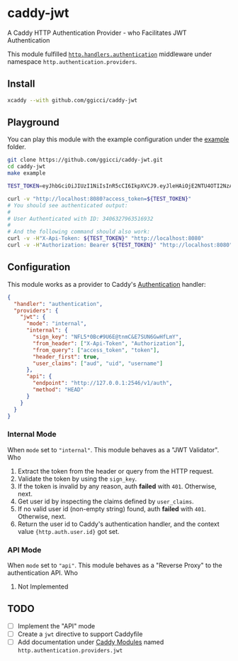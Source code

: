 # caddy-jwt

A Caddy HTTP Authentication Provider - who Facilitates JWT Authentication

This module fulfilled [`http.handlers.authentication`](https://caddyserver.com/docs/modules/http.handlers.authentication) middleware under namespace `http.authentication.providers`.

## Install

```bash
xcaddy --with github.com/ggicci/caddy-jwt
```

## Playground

You can play this module with the example configuration under the [example](./example) folder.

```bash
git clone https://github.com/ggicci/caddy-jwt.git
cd caddy-jwt
make example

TEST_TOKEN=eyJhbGciOiJIUzI1NiIsInR5cCI6IkpXVCJ9.eyJleHAiOjE2NTU4OTI2NzAsImp0aSI6IjgyMjk0YTYzLTk2NjAtNGM2Mi1hOGE4LTVhNjI2NWVmY2Q0ZSIsInVpZCI6MzQwNjMyNzk2MzUxNjkzMiwidXNlcm5hbWUiOiJnZ2ljY2kiLCJuc2lkIjozNDA2MzMwMTU3MTM3OTI2fQ.HWHw4qX4OGgCyNNa5En_siktjpoulTNwABXpEwQI4Q8

curl -v "http://localhost:8080?access_token=${TEST_TOKEN}"
# You should see authenticated output:
#
# User Authenticated with ID: 3406327963516932
#
# And the following command should also work:
curl -v -H"X-Api-Token: ${TEST_TOKEN}" "http://localhost:8080"
curl -v -H"Authorization: Bearer ${TEST_TOKEN}" "http://localhost:8080"
```

## Configuration

This module works as a provider to Caddy's [Authentication](https://caddyserver.com/docs/modules/http.handlers.authentication) handler:

```json
{
  "handler": "authentication",
  "providers": {
    "jwt": {
      "mode": "internal",
      "internal": {
        "sign_key": "NFL5*0Bc#9U6E@tnmC&E7SUN6GwHfLmY",
        "from_header": ["X-Api-Token", "Authorization"],
        "from_query": ["access_token", "token"],
        "header_first": true,
        "user_claims": ["aud", "uid", "username"]
      },
      "api": {
        "endpoint": "http://127.0.0.1:2546/v1/auth",
        "method": "HEAD"
      }
    }
  }
}
```

### Internal Mode

When `mode` set to `"internal"`. This module behaves as a "JWT Validator". Who

1. Extract the token from the header or query from the HTTP request.
2. Validate the token by using the `sign_key`.
3. If the token is invalid by any reason, auth **failed** with `401`. Otherwise, next.
4. Get user id by inspecting the claims defined by `user_claims`.
5. If no valid user id (non-empty string) found, auth **failed** with `401`. Otherwise, next.
6. Return the user id to Caddy's authentication handler, and the context value `{http.auth.user.id}` got set.

### API Mode

When `mode` set to `"api"`. This module behaves as a "Reverse Proxy" to the authentication API. Who

1. Not Implemented

## TODO

- [ ] Implement the "API" mode
- [ ] Create a `jwt` directive to support Caddyfile
- [ ] Add documentation under [Caddy Modules](https://caddyserver.com/docs/modules/) named `http.authentication.providers.jwt`
